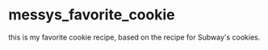 # messys_favorite_cookie
this is my favorite cookie recipe, based on the recipe for Subway's cookies.